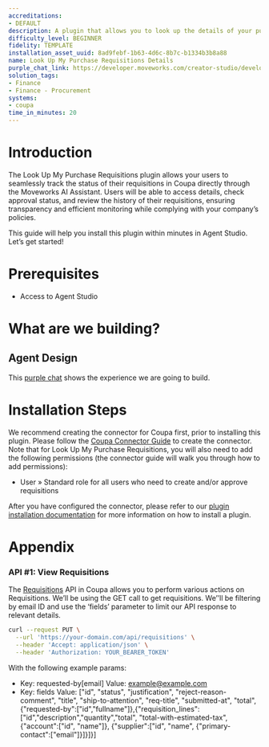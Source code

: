 ```yaml
---
accreditations:
- DEFAULT
description: A plugin that allows you to look up the details of your purchase requisitions.
difficulty_level: BEGINNER
fidelity: TEMPLATE
installation_asset_uuid: 8ad9febf-1b63-4d6c-8b7c-b1334b3b8a88
name: Look Up My Purchase Requisitions Details
purple_chat_link: https://developer.moveworks.com/creator-studio/developer-tools/purple-chat/?conversation=%7B%22startTimestamp%22%3A%2211%3A43+AM%22%2C%22messages%22%3A%5B%7B%22parts%22%3A%5B%7B%22richText%22%3A%22Can+you+show+me+the+status+of+my+recent+requisitions%3F%22%7D%5D%2C%22role%22%3A%22user%22%7D%2C%7B%22parts%22%3A%5B%7B%22reasoningSteps%22%3A%5B%7B%22richText%22%3A%22Searches+Coupa+for+Requisitions%22%2C%22status%22%3A%22success%22%7D%5D%7D%2C%7B%22richText%22%3A%22Here+are+your+recent+Requisitions+in+%3Cb%3ECoupa%3C%2Fb%3E%3A%22%7D%2C%7B%22richText%22%3A%22%3Cul%3E%3Cli%3E%3Cb%3ERQ-2024-1001%3C%2Fb%3E%3Cul%3E%3Cli%3E%3Cb%3EDescription%3C%2Fb%3E%3A+Laptop+and+Accessories%3C%2Fli%3E%3Cli%3E%3Cb%3EStatus%3C%2Fb%3E%3A+Approved%3C%2Fli%3E%3Cli%3E%3Cb%3EAmount%3C%2Fb%3E%3A+%241%2C500.00%3C%2Fli%3E%3Cli%3E%3Cb%3ESubmitted+On%3C%2Fb%3E%3A+2024-01-10%3C%2Fli%3E%3Cli%3E%3Cb%3EApproved+By%3C%2Fb%3E%3A+Jane+Doe+on+2024-01-15%3C%2Fli%3E%3C%2Ful%3E%3C%2Fli%3E%3Cli%3E%3Cb%3ERQ-2024-1002%3C%2Fb%3E%3Cul%3E%3Cli%3E%3Cb%3EDescription%3C%2Fb%3E%3A+Office+Supplies%3C%2Fli%3E%3Cli%3E%3Cb%3EStatus%3C%2Fb%3E%3A+Pending+Approval%3C%2Fli%3E%3Cli%3E%3Cb%3EAmount%3C%2Fb%3E%3A+%24200.00%3C%2Fli%3E%3Cli%3E%3Cb%3ESubmitted+On%3C%2Fb%3E%3A+2024-01-20%3C%2Fli%3E%3Cli%3E%3Cb%3EApprover%3C%2Fb%3E%3A+John+Smith%3C%2Fli%3E%3C%2Ful%3E%3C%2Fli%3E%3C%2Ful%3E%22%7D%2C%7B%22citations%22%3A%5B%7B%22citationTitle%22%3A%22RQ-2024-1001%22%2C%22connectorName%22%3A%22coupa%22%7D%2C%7B%22citationTitle%22%3A%22RQ-2024-1002%22%2C%22connectorName%22%3A%22coupa%22%7D%5D%7D%5D%2C%22role%22%3A%22assistant%22%7D%5D%7D
solution_tags:
- Finance
- Finance - Procurement
systems:
- coupa
time_in_minutes: 20
---
```


# Introduction

The Look Up My Purchase Requisitions plugin allows your users to seamlessly track the status of their requisitions in Coupa directly through the Moveworks AI Assistant. Users will be able to access details, check approval status, and review the history of their requisitions, ensuring transparency and efficient monitoring while complying with your company’s policies.

This guide will help you install this plugin within minutes in Agent Studio. Let’s get started!

# Prerequisites

- Access to Agent Studio

# What are we building?

## Agent Design

This [purple chat](https://developer.moveworks.com/creator-studio/developer-tools/purple-chat/?conversation=%7B%22startTimestamp%22%3A%2211%3A43+AM%22%2C%22messages%22%3A%5B%7B%22parts%22%3A%5B%7B%22richText%22%3A%22Can+you+show+me+the+status+of+my+recent+requisitions%3F%22%7D%5D%2C%22role%22%3A%22user%22%7D%2C%7B%22parts%22%3A%5B%7B%22reasoningSteps%22%3A%5B%7B%22richText%22%3A%22Searches+Coupa+for+Requisitions%22%2C%22status%22%3A%22success%22%7D%5D%7D%2C%7B%22richText%22%3A%22Here+are+your+recent+Requisitions+in+%3Cb%3ECoupa%3C%2Fb%3E%3A%22%7D%2C%7B%22richText%22%3A%22%3Cul%3E%3Cli%3E%3Cb%3ERQ-2024-1001%3C%2Fb%3E%3Cul%3E%3Cli%3E%3Cb%3EDescription%3C%2Fb%3E%3A+Laptop+and+Accessories%3C%2Fli%3E%3Cli%3E%3Cb%3EStatus%3C%2Fb%3E%3A+Approved%3C%2Fli%3E%3Cli%3E%3Cb%3EAmount%3C%2Fb%3E%3A+%241%2C500.00%3C%2Fli%3E%3Cli%3E%3Cb%3ESubmitted+On%3C%2Fb%3E%3A+2024-01-10%3C%2Fli%3E%3Cli%3E%3Cb%3EApproved+By%3C%2Fb%3E%3A+Jane+Doe+on+2024-01-15%3C%2Fli%3E%3C%2Ful%3E%3C%2Fli%3E%3Cli%3E%3Cb%3ERQ-2024-1002%3C%2Fb%3E%3Cul%3E%3Cli%3E%3Cb%3EDescription%3C%2Fb%3E%3A+Office+Supplies%3C%2Fli%3E%3Cli%3E%3Cb%3EStatus%3C%2Fb%3E%3A+Pending+Approval%3C%2Fli%3E%3Cli%3E%3Cb%3EAmount%3C%2Fb%3E%3A+%24200.00%3C%2Fli%3E%3Cli%3E%3Cb%3ESubmitted+On%3C%2Fb%3E%3A+2024-01-20%3C%2Fli%3E%3Cli%3E%3Cb%3EApprover%3C%2Fb%3E%3A+John+Smith%3C%2Fli%3E%3C%2Ful%3E%3C%2Fli%3E%3C%2Ful%3E%22%7D%2C%7B%22citations%22%3A%5B%7B%22citationTitle%22%3A%22RQ-2024-1001%22%2C%22connectorName%22%3A%22coupa%22%7D%2C%7B%22citationTitle%22%3A%22RQ-2024-1002%22%2C%22connectorName%22%3A%22coupa%22%7D%5D%7D%5D%2C%22role%22%3A%22assistant%22%7D%5D%7D) shows the experience we are going to build.

# Installation Steps

We recommend creating the connector for Coupa first, prior to installing this plugin. Please follow the [Coupa Connector Guide](https://developer.moveworks.com/creator-studio/resources/connector?id=coupa) to create the connector. Note that for Look Up My Purchase Requisitions, you will also need to add the following permissions (the connector guide will walk you through how to add permissions):

- User » Standard role for all users who need to create and/or approve requisitions

After you have configured the connector, please refer to our [plugin installation documentation](https://help.moveworks.com/docs/ai-agent-marketplace) for more information on how to install a plugin. 

# Appendix

### **API #1: View Requisitions**

The [Requisitions](https://compass.coupa.com/en-us/products/product-documentation/integration-technical-documentation/the-coupa-core-api/resources/transactional-resources/requisitions-api-(requisitions)) API in Coupa allows you to perform various actions on Requisitions. We’ll be using the GET call to get requisitions. We’’ll be filtering by email ID and use the ‘fields’ parameter to limit our API response to relevant details. 

```bash
curl --request PUT \
  --url 'https://your-domain.com/api/requisitions' \
  --header 'Accept: application/json' \
  --header 'Authorization: YOUR_BEARER_TOKEN'
```

With the following example params:

- Key: requested-by[email]
Value: example@example.com
- Key: fields
Value: ["id", "status", "justification", "reject-reason-comment", "title", "ship-to-attention", "req-title", "submitted-at", "total", {"requested-by":["id","fullname"]},{"requisition_lines":["id","description","quantity","total", "total-with-estimated-tax", {"account":["id", "name"]}, {"supplier":["id", "name", {"primary-contact":["email"]}]}]}]